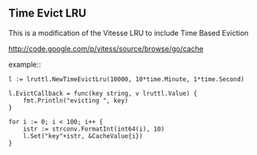 
Time Evict LRU
-------------------------

This is a modification of the Vitesse LRU to include Time Based Eviction

http://code.google.com/p/vitess/source/browse/go/cache


example::
	
	l := lruttl.NewTimeEvictLru(10000, 10*time.Minute, 1*time.Second)

	l.EvictCallback = func(key string, v lruttl.Value) {
		fmt.Println("evicting ", key)
	}

	for i := 0; i < 100; i++ {
		istr := strconv.FormatInt(int64(i), 10)
		l.Set("key"+istr, &CacheValue{i})
	}

